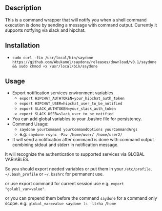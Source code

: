## Description
This is a command wrapper that will notify you when a shell command execution
is done by sending a message with command output.
Currently it supports notfying via slack and hipchat.
## Installation
- `sudo curl -fLo /usr/local/bin/saydone https://github.com/Abukamel/saydone/releases/download/v0.1/saydone && sudo chmod +x /usr/local/bin/saydone`

## Usage
- Export notification services environment variables.
	- `export HIPCHAT_AUTHTOKEN=your_hipchat_auth_token`
	- `export HIPCHAT_USER=hipchat_user_to_be_notified`
	- `export SLACK_AUTHTOKEN=your_slack_auth_token`
	- `export SLACK_USER=slack_user_to_be_notified`
- You can add global variables to your .bashrc file for persistency.
- Command Usage:
	- `saydone yourCommand yourCommandOptions yourCommandArgs`
	- e.g: `saydone rsync -Pav /home/user/ /home/user2/`
- It will send a notification after command is done with command output combining stdout and stderr in notification message.

It will recognize the authentication to supported services via GLOBAL VARIABLES.

So you should export needed variables or put them in your `/etc/profile`, `~/.bash_profile` 
or `~/.bashrc` for permanent use.

or use export command for current session use e.g.
`export "golabl_var=value"`.

or you can prepend them before the command `saydone` for
a command only scope.
e.g. `global_var=value saydone ls -ltrha /home`
